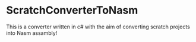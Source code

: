 # ScratchConverterToNasm
This is a converter written in c# with the aim of converting scratch projects into Nasm assambly!
